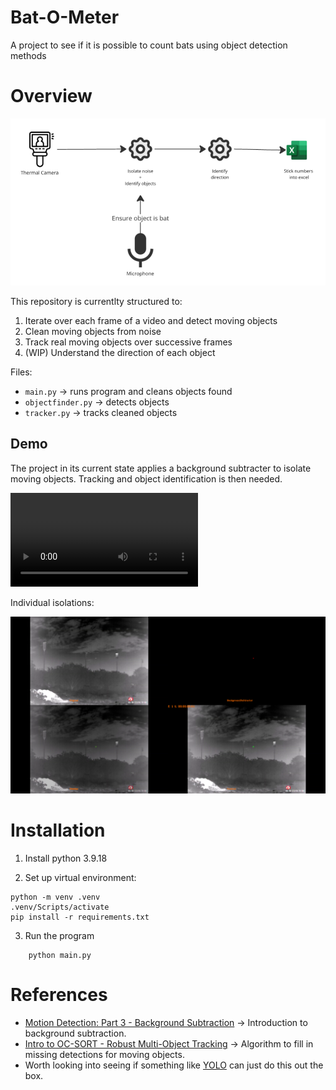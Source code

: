 # Bat-O-Meter

A project to see if it is possible to count bats using object detection methods

# Overview

![Overview](./assets/overview.png)

This repository is currentlty structured to:

1. Iterate over each frame of a video and detect moving objects
2. Clean moving objects from noise
3. Track real moving objects over successive frames
4. (WIP) Understand the direction of each object

Files:

- `main.py` → runs program and cleans objects found
- `objectfinder.py` → detects objects
- `tracker.py` → tracks cleaned objects

## Demo

The project in its current state applies a background subtracter to isolate moving objects. Tracking and object identification is then needed.

![Demo Gif](./assets/demo.mp4)

Individual isolations:

![Demo](./assets/demo.png)

# Installation

1. Install python 3.9.18

2. Set up virtual environment:

```shell
python -m venv .venv
.venv/Scripts/activate
pip install -r requirements.txt
```

3. Run the program

```shell
    python main.py
```

# References

- [Motion Detection: Part 3 - Background Subtraction](https://medium.com/@itberrios6/introduction-to-motion-detection-part-3-025271f66ef9) → Introduction to background subtraction.
- [Intro to OC-SORT - Robust Multi-Object Tracking](https://medium.com/@itberrios6/introduction-to-ocsort-c1ea1c6adfa2) → Algorithm to fill in missing detections for moving objects.
- Worth looking into seeing if something like [YOLO](https://docs.ultralytics.com/models/yolo11/) can just do this out the box.

